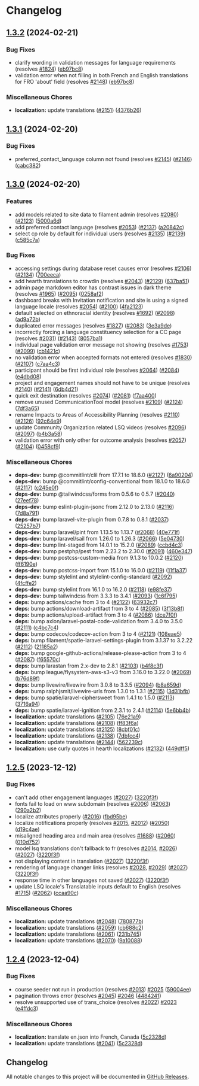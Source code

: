 # Changelog

## [1.3.2](https://github.com/accessibility-exchange/platform/compare/v1.3.1...v1.3.2) (2024-02-21)


### Bug Fixes

* clarify wording in validation messages for language requirements (resolves [#1824](https://github.com/accessibility-exchange/platform/issues/1824)) ([eb97bc8](https://github.com/accessibility-exchange/platform/commit/eb97bc892417bc1ffd08f4b124bca8f9bd59547b))
* validation error when not filling in both French and English translations for FRO 'about' field (resolves [#2148](https://github.com/accessibility-exchange/platform/issues/2148)) ([eb97bc8](https://github.com/accessibility-exchange/platform/commit/eb97bc892417bc1ffd08f4b124bca8f9bd59547b))


### Miscellaneous Chores

* **localization:** update translations ([#2151](https://github.com/accessibility-exchange/platform/issues/2151)) ([4376b26](https://github.com/accessibility-exchange/platform/commit/4376b264e7ee0e327ae48ac8987b4e9ab65a55bc))

## [1.3.1](https://github.com/accessibility-exchange/platform/compare/v1.3.0...v1.3.1) (2024-02-20)


### Bug Fixes

* preferred_contact_language column not found (resolves [#2145](https://github.com/accessibility-exchange/platform/issues/2145)) ([#2146](https://github.com/accessibility-exchange/platform/issues/2146)) ([cabc382](https://github.com/accessibility-exchange/platform/commit/cabc38206a2841fa5b30582193b87257ab6ca417))

## [1.3.0](https://github.com/accessibility-exchange/platform/compare/v1.2.5...v1.3.0) (2024-02-20)


### Features

* add models related to site data to filament admin (resolves [#2080](https://github.com/accessibility-exchange/platform/issues/2080)) ([#2123](https://github.com/accessibility-exchange/platform/issues/2123)) ([5000a6d](https://github.com/accessibility-exchange/platform/commit/5000a6d11838ef6934d6feec422eb864faf1f28e))
* add preferred contact language (resolves [#2053](https://github.com/accessibility-exchange/platform/issues/2053)) ([#2137](https://github.com/accessibility-exchange/platform/issues/2137)) ([a20842c](https://github.com/accessibility-exchange/platform/commit/a20842c99282c97657e91071241ad0b68a254610))
* select cp role by default for individual users (resolves [#2135](https://github.com/accessibility-exchange/platform/issues/2135)) ([#2139](https://github.com/accessibility-exchange/platform/issues/2139)) ([c585c7a](https://github.com/accessibility-exchange/platform/commit/c585c7a2ac36628adfa401f29a048de0b3523a20))


### Bug Fixes

* accessing settings during database reset causes error (resolves [#2106](https://github.com/accessibility-exchange/platform/issues/2106)) ([#2134](https://github.com/accessibility-exchange/platform/issues/2134)) ([700eeca](https://github.com/accessibility-exchange/platform/commit/700eecadb4efc11fa86fd053baa90b09b8705dd3))
* add hearth translations to crowdin (resolves [#2043](https://github.com/accessibility-exchange/platform/issues/2043)) ([#2129](https://github.com/accessibility-exchange/platform/issues/2129)) ([637ba51](https://github.com/accessibility-exchange/platform/commit/637ba51b78e8dbbb54ae2fbe09ad1b0675b46b72))
* admin page markdown editor has contrast issues in dark theme (resolves [#1965](https://github.com/accessibility-exchange/platform/issues/1965)) ([#2095](https://github.com/accessibility-exchange/platform/issues/2095)) ([0258af2](https://github.com/accessibility-exchange/platform/commit/0258af2d24edcf1b758e459525c1ed3e6645ead8))
* dashboard breaks with Invitation notification and site is using a signed language locale (resolves [#2054](https://github.com/accessibility-exchange/platform/issues/2054)) ([#2100](https://github.com/accessibility-exchange/platform/issues/2100)) ([4fa2123](https://github.com/accessibility-exchange/platform/commit/4fa21232eecbf54f5f027ee65c3c61eebc6341a7))
* default selected on ethnoracial identity (resolves [#1692](https://github.com/accessibility-exchange/platform/issues/1692)) ([#2098](https://github.com/accessibility-exchange/platform/issues/2098)) ([ad9a72b](https://github.com/accessibility-exchange/platform/commit/ad9a72be71a75d4f74938c05480043730f8a3578))
* duplicated error messages (resolves [#1827](https://github.com/accessibility-exchange/platform/issues/1827)) ([#2083](https://github.com/accessibility-exchange/platform/issues/2083)) ([3e3a9de](https://github.com/accessibility-exchange/platform/commit/3e3a9ded9f5baa4cac3d9793fb4f865e943aa675))
* incorrectly forcing a language constituency selection for a CC page (resolves [#2031](https://github.com/accessibility-exchange/platform/issues/2031)) ([#2143](https://github.com/accessibility-exchange/platform/issues/2143)) ([8057ba1](https://github.com/accessibility-exchange/platform/commit/8057ba1a5ee3edb84c3d15b6614696c51dbeb0d4))
* individual page validation error message not showing (resolves [#1753](https://github.com/accessibility-exchange/platform/issues/1753)) ([#2099](https://github.com/accessibility-exchange/platform/issues/2099)) ([cb1421c](https://github.com/accessibility-exchange/platform/commit/cb1421ce37f61dd5bfee506dd0a4d9259dd28d11))
* no validation error when accepted formats not entered (resolves [#1830](https://github.com/accessibility-exchange/platform/issues/1830)) ([#2107](https://github.com/accessibility-exchange/platform/issues/2107)) ([c7aa4c3](https://github.com/accessibility-exchange/platform/commit/c7aa4c3ab56878b68b3b91946c33a7c246455e5c))
* participant should be first individual role (resolves [#2064](https://github.com/accessibility-exchange/platform/issues/2064)) ([#2084](https://github.com/accessibility-exchange/platform/issues/2084)) ([e4dbd08](https://github.com/accessibility-exchange/platform/commit/e4dbd08782346bb9ad03e5ac09556450d378b495))
* project and engagement names should not have to be unique (resolves [#2140](https://github.com/accessibility-exchange/platform/issues/2140)) ([#2141](https://github.com/accessibility-exchange/platform/issues/2141)) ([6db4d21](https://github.com/accessibility-exchange/platform/commit/6db4d21c357b878de5784da7dea6295bce27c856))
* quick exit destination (resolves [#2074](https://github.com/accessibility-exchange/platform/issues/2074)) ([#2081](https://github.com/accessibility-exchange/platform/issues/2081)) ([f7aa400](https://github.com/accessibility-exchange/platform/commit/f7aa4002f125c6c632c7e0297be4359dbdcd4a18))
* remove unused CommunicationTool model (resolves [#2109](https://github.com/accessibility-exchange/platform/issues/2109)) ([#2124](https://github.com/accessibility-exchange/platform/issues/2124)) ([7df3a65](https://github.com/accessibility-exchange/platform/commit/7df3a6585a551899416a090c384f0aaf445ad565))
* rename Impacts to Areas of Accessibility Planning (resolves [#2110](https://github.com/accessibility-exchange/platform/issues/2110)) ([#2126](https://github.com/accessibility-exchange/platform/issues/2126)) ([92c64e9](https://github.com/accessibility-exchange/platform/commit/92c64e9ff3426691631671da4239429c178f2cfb))
* update Community Organization related LSQ videos (resolves [#2096](https://github.com/accessibility-exchange/platform/issues/2096)) ([#2097](https://github.com/accessibility-exchange/platform/issues/2097)) ([b4b3a58](https://github.com/accessibility-exchange/platform/commit/b4b3a581bf91cda59d4669bbb40dd4f34020c35f))
* validation error with only other for outcome analysis (resolves [#2057](https://github.com/accessibility-exchange/platform/issues/2057)) ([#2104](https://github.com/accessibility-exchange/platform/issues/2104)) ([0458cf9](https://github.com/accessibility-exchange/platform/commit/0458cf9a0b6877f94a0269155918c9376a0609cf))


### Miscellaneous Chores

* **deps-dev:** bump @commitlint/clil from 17.7.1 to 18.6.0 ([#2127](https://github.com/accessibility-exchange/platform/issues/2127)) ([6a90204](https://github.com/accessibility-exchange/platform/commit/6a902044ce1ec9ebb7a963e39713290ee33195f9))
* **deps-dev:** bump @commitlint/config-conventional from 18.1.0 to 18.6.0 ([#2117](https://github.com/accessibility-exchange/platform/issues/2117)) ([c245e0f](https://github.com/accessibility-exchange/platform/commit/c245e0f7ff30929c379a386de3fcbde12b5205bb))
* **deps-dev:** bump @tailwindcss/forms from 0.5.6 to 0.5.7 ([#2040](https://github.com/accessibility-exchange/platform/issues/2040)) ([27eef78](https://github.com/accessibility-exchange/platform/commit/27eef787089784ed0c96b3643f85a6664cd1464e))
* **deps-dev:** bump eslint-plugin-jsonc from 2.12.0 to 2.13.0 ([#2116](https://github.com/accessibility-exchange/platform/issues/2116)) ([7d8a791](https://github.com/accessibility-exchange/platform/commit/7d8a79159628709e7c10250e22daf1f096c0b80c))
* **deps-dev:** bump laravel-vite-plugin from 0.7.8 to 0.8.1 ([#2037](https://github.com/accessibility-exchange/platform/issues/2037)) ([25257b7](https://github.com/accessibility-exchange/platform/commit/25257b76501048b60966c6f0b09f9aa336a5db4b))
* **deps-dev:** bump laravel/pint from 1.13.5 to 1.13.7 ([#2068](https://github.com/accessibility-exchange/platform/issues/2068)) ([40e771f](https://github.com/accessibility-exchange/platform/commit/40e771fee6c2c1d6d4434f8670112789c2242507))
* **deps-dev:** bump laravel/sail from 1.26.0 to 1.26.3 ([#2066](https://github.com/accessibility-exchange/platform/issues/2066)) ([5e04730](https://github.com/accessibility-exchange/platform/commit/5e04730e6db16a1c4400100a27e6d7939d425775))
* **deps-dev:** bump lint-staged from 14.0.1 to 15.2.0 ([#2089](https://github.com/accessibility-exchange/platform/issues/2089)) ([ccbd4c3](https://github.com/accessibility-exchange/platform/commit/ccbd4c36dd86db20817fd61bb1f63338f27a8b3e))
* **deps-dev:** bump pestphp/pest from 2.23.2 to 2.30.0 ([#2091](https://github.com/accessibility-exchange/platform/issues/2091)) ([460e347](https://github.com/accessibility-exchange/platform/commit/460e347fafd81acfc0399352507ed9e9d2a8dbe0))
* **deps-dev:** bump postcss-custom-media from 9.1.3 to 10.0.2 ([#2120](https://github.com/accessibility-exchange/platform/issues/2120)) ([ff6190e](https://github.com/accessibility-exchange/platform/commit/ff6190e43e215db53fa73d38ace4494bd741c6ef))
* **deps-dev:** bump postcss-import from 15.1.0 to 16.0.0 ([#2119](https://github.com/accessibility-exchange/platform/issues/2119)) ([11f1a37](https://github.com/accessibility-exchange/platform/commit/11f1a37bd1e146e72a713a967ba16071ed64c31f))
* **deps-dev:** bump stylelint and stylelint-config-standard ([#2092](https://github.com/accessibility-exchange/platform/issues/2092)) ([4fcffe2](https://github.com/accessibility-exchange/platform/commit/4fcffe2eb58a450b10addb4bdebd496df6004b8f))
* **deps-dev:** bump stylelint from 16.1.0 to 16.2.0 ([#2118](https://github.com/accessibility-exchange/platform/issues/2118)) ([e98fe37](https://github.com/accessibility-exchange/platform/commit/e98fe3796d306cdc8143f8451177b1fd4e63f530))
* **deps-dev:** bump tailwindcss from 3.3.3 to 3.4.1 ([#2093](https://github.com/accessibility-exchange/platform/issues/2093)) ([1c6f795](https://github.com/accessibility-exchange/platform/commit/1c6f79576d96a4e4bc6df9c9890ce58d52eb9a1c))
* **deps:** bump actions/cache from 3 to 4 ([#2122](https://github.com/accessibility-exchange/platform/issues/2122)) ([63932c7](https://github.com/accessibility-exchange/platform/commit/63932c79b505c1bf197ba106764607ddd3199686))
* **deps:** bump actions/download-artifact from 3 to 4 ([#2085](https://github.com/accessibility-exchange/platform/issues/2085)) ([3f13b8f](https://github.com/accessibility-exchange/platform/commit/3f13b8f31146e6230ef2fa47830224a0e9f45303))
* **deps:** bump actions/upload-artifact from 3 to 4 ([#2086](https://github.com/accessibility-exchange/platform/issues/2086)) ([dce7f0f](https://github.com/accessibility-exchange/platform/commit/dce7f0f9ed348d97a883db3c4d2e54d99513e061))
* **deps:** bump axlon/laravel-postal-code-validation from 3.4.0 to 3.5.0 ([#2111](https://github.com/accessibility-exchange/platform/issues/2111)) ([c4bc7c4](https://github.com/accessibility-exchange/platform/commit/c4bc7c459d9fa2a088b9634385937ffbe58dbc72))
* **deps:** bump codecov/codecov-action from 3 to 4 ([#2121](https://github.com/accessibility-exchange/platform/issues/2121)) ([108eae5](https://github.com/accessibility-exchange/platform/commit/108eae52e69d4a417880719fafe729c37e8c4471))
* **deps:** bump filament/spatie-laravel-settings-plugin from 3.1.37 to 3.2.22 ([#2112](https://github.com/accessibility-exchange/platform/issues/2112)) ([21185a2](https://github.com/accessibility-exchange/platform/commit/21185a251f6cd7a83ff56ab68c9e33c4464ad17c))
* **deps:** bump google-github-actions/release-please-action from 3 to 4 ([#2087](https://github.com/accessibility-exchange/platform/issues/2087)) ([f65570c](https://github.com/accessibility-exchange/platform/commit/f65570c810e486ced471c56b385b496aa874080a))
* **deps:** bump larastan from 2.x-dev to 2.8.1 ([#2103](https://github.com/accessibility-exchange/platform/issues/2103)) ([b4f8c3f](https://github.com/accessibility-exchange/platform/commit/b4f8c3f4848595255c81061007e2427da994de0b))
* **deps:** bump league/flysystem-aws-s3-v3 from 3.16.0 to 3.22.0 ([#2069](https://github.com/accessibility-exchange/platform/issues/2069)) ([b76d89f](https://github.com/accessibility-exchange/platform/commit/b76d89f06a2d259890886f02ef851448250c1edb))
* **deps:** bump livewire/livewire from 3.0.8 to 3.3.5 ([#2094](https://github.com/accessibility-exchange/platform/issues/2094)) ([b8a659d](https://github.com/accessibility-exchange/platform/commit/b8a659d143968d182735a4b2e28ec270bb3cda7e))
* **deps:** bump ralphjsmit/livewire-urls from 1.3.0 to 1.3.1 ([#2115](https://github.com/accessibility-exchange/platform/issues/2115)) ([3d31bfb](https://github.com/accessibility-exchange/platform/commit/3d31bfb6b040bc49da0c2af1da653a26c951a7a0))
* **deps:** bump spatie/laravel-ciphersweet from 1.4.1 to 1.5.0 ([#2113](https://github.com/accessibility-exchange/platform/issues/2113)) ([3716a94](https://github.com/accessibility-exchange/platform/commit/3716a94531cc4e78d0423bd1504d1345a51f25b6))
* **deps:** bump spatie/laravel-ignition from 2.3.1 to 2.4.1 ([#2114](https://github.com/accessibility-exchange/platform/issues/2114)) ([5e6bb4b](https://github.com/accessibility-exchange/platform/commit/5e6bb4b51205b3e498da0acfb00968e521c26bce))
* **localization:** update translations ([#2105](https://github.com/accessibility-exchange/platform/issues/2105)) ([76e21a9](https://github.com/accessibility-exchange/platform/commit/76e21a9dd74969f0630a04564e4a55d743dee80c))
* **localization:** update translations ([#2108](https://github.com/accessibility-exchange/platform/issues/2108)) ([ff83f6a](https://github.com/accessibility-exchange/platform/commit/ff83f6a2c4076df43c78ab313728d3888580b54c))
* **localization:** update translations ([#2125](https://github.com/accessibility-exchange/platform/issues/2125)) ([8cbf01c](https://github.com/accessibility-exchange/platform/commit/8cbf01c0b916fd0fbf48c4a95a270fdbea743ec0))
* **localization:** update translations ([#2138](https://github.com/accessibility-exchange/platform/issues/2138)) ([7dbfcc4](https://github.com/accessibility-exchange/platform/commit/7dbfcc49063e252ccb904ca880e25881de975e9c))
* **localization:** update translations ([#2144](https://github.com/accessibility-exchange/platform/issues/2144)) ([562239c](https://github.com/accessibility-exchange/platform/commit/562239c97d2cfefa8c046ec83e9508b6a9426cd8))
* **localization:** use curly quotes in hearth localizations ([#2132](https://github.com/accessibility-exchange/platform/issues/2132)) ([449dff5](https://github.com/accessibility-exchange/platform/commit/449dff533259570bc3050dfb0d3852e196b63f2a))

## [1.2.5](https://github.com/accessibility-exchange/platform/compare/v1.2.4...v1.2.5) (2023-12-12)


### Bug Fixes

* can't add other engagement languages ([#2027](https://github.com/accessibility-exchange/platform/issues/2027)) ([3220f3f](https://github.com/accessibility-exchange/platform/commit/3220f3f8e7535d93bc9d62e38a925e1a26f0efdf))
* fonts fail to load on www subdomain (resolves [#2006](https://github.com/accessibility-exchange/platform/issues/2006)) ([#2063](https://github.com/accessibility-exchange/platform/issues/2063)) ([290a2b2](https://github.com/accessibility-exchange/platform/commit/290a2b203874473c6ae1906b208ed53cf788e5f5))
* localize attributes properly ([#2016](https://github.com/accessibility-exchange/platform/issues/2016)) ([fbd95be](https://github.com/accessibility-exchange/platform/commit/fbd95be0f5d3e17d4366f72808778875e3937aeb))
* localize notifications properly (resolves [#2015](https://github.com/accessibility-exchange/platform/issues/2015), [#2012](https://github.com/accessibility-exchange/platform/issues/2012)) ([#2050](https://github.com/accessibility-exchange/platform/issues/2050)) ([d19c4ae](https://github.com/accessibility-exchange/platform/commit/d19c4ae692abd17f7bc946cd0de80970c515f0f4))
* misaligned heading area and main area (resolves [#1688](https://github.com/accessibility-exchange/platform/issues/1688)) ([#2060](https://github.com/accessibility-exchange/platform/issues/2060)) ([010d752](https://github.com/accessibility-exchange/platform/commit/010d752af7d57d8ca95d9a1d62a6ab367399acf5))
* model lsq translations don't fallback to fr (resolves [#2014](https://github.com/accessibility-exchange/platform/issues/2014), [#2026](https://github.com/accessibility-exchange/platform/issues/2026)) ([#2027](https://github.com/accessibility-exchange/platform/issues/2027)) ([3220f3f](https://github.com/accessibility-exchange/platform/commit/3220f3f8e7535d93bc9d62e38a925e1a26f0efdf))
* not displaying content in translation ([#2027](https://github.com/accessibility-exchange/platform/issues/2027)) ([3220f3f](https://github.com/accessibility-exchange/platform/commit/3220f3f8e7535d93bc9d62e38a925e1a26f0efdf))
* rendering of language changer links (resolves [#2028](https://github.com/accessibility-exchange/platform/issues/2028), [#2029](https://github.com/accessibility-exchange/platform/issues/2029)) ([#2027](https://github.com/accessibility-exchange/platform/issues/2027)) ([3220f3f](https://github.com/accessibility-exchange/platform/commit/3220f3f8e7535d93bc9d62e38a925e1a26f0efdf))
* response time in other languages not saved ([#2027](https://github.com/accessibility-exchange/platform/issues/2027)) ([3220f3f](https://github.com/accessibility-exchange/platform/commit/3220f3f8e7535d93bc9d62e38a925e1a26f0efdf))
* update LSQ locale's Translatable inputs default to English (resolves [#1715](https://github.com/accessibility-exchange/platform/issues/1715)) ([#2062](https://github.com/accessibility-exchange/platform/issues/2062)) ([ccaa90c](https://github.com/accessibility-exchange/platform/commit/ccaa90c2f0f7ec2c3d5825b3e7a50b1afc7d3600))


### Miscellaneous Chores

* **localization:** update translations ([#2048](https://github.com/accessibility-exchange/platform/issues/2048)) ([780877b](https://github.com/accessibility-exchange/platform/commit/780877b8a1f1a54d438c77ec8f5b1e020a13f397))
* **localization:** update translations ([#2059](https://github.com/accessibility-exchange/platform/issues/2059)) ([cb688c2](https://github.com/accessibility-exchange/platform/commit/cb688c29c18f912f54320f7d16713ba1ad1f1048))
* **localization:** update translations ([#2061](https://github.com/accessibility-exchange/platform/issues/2061)) ([231b745](https://github.com/accessibility-exchange/platform/commit/231b745630aaf4f8b56094e1b874d27ff1467a8c))
* **localization:** update translations ([#2070](https://github.com/accessibility-exchange/platform/issues/2070)) ([9a10088](https://github.com/accessibility-exchange/platform/commit/9a1008853b1fd4336b40c7d87394312913632d70))

## [1.2.4](https://github.com/accessibility-exchange/platform/compare/v1.2.3...v1.2.4) (2023-12-04)


### Bug Fixes

* course seeder not run in production (resolves [#2013](https://github.com/accessibility-exchange/platform/issues/2013)) [#2025](https://github.com/accessibility-exchange/platform/issues/2025) ([59004ee](https://github.com/accessibility-exchange/platform/commit/59004ee2b6c5c72feb6556708c68afa3838f2f6e))
* pagination throws error (resolves [#2045](https://github.com/accessibility-exchange/platform/issues/2045)) [#2046](https://github.com/accessibility-exchange/platform/issues/2046) ([4484241](https://github.com/accessibility-exchange/platform/commit/44842413578b657d9f444195127f9b6c2523bf97))
* resolve unsupported use of trans_choice (resolves [#2022](https://github.com/accessibility-exchange/platform/issues/2022)) [#2023](https://github.com/accessibility-exchange/platform/issues/2023) ([e4ffdc3](https://github.com/accessibility-exchange/platform/commit/e4ffdc330eda0f64b8faaa94c6cec1a97fd99b81))


### Miscellaneous Chores

* **localization:** translate en.json into French, Canada ([5c2328d](https://github.com/accessibility-exchange/platform/commit/5c2328d5d7e52fad3662b4e96902674ea59db8cb))
* **localization:** update translations ([#2041](https://github.com/accessibility-exchange/platform/issues/2041)) ([5c2328d](https://github.com/accessibility-exchange/platform/commit/5c2328d5d7e52fad3662b4e96902674ea59db8cb))

## Changelog

All notable changes to this project will be documented in [GitHub Releases](https://github.com/accessibility-exchange/platform/releases).
